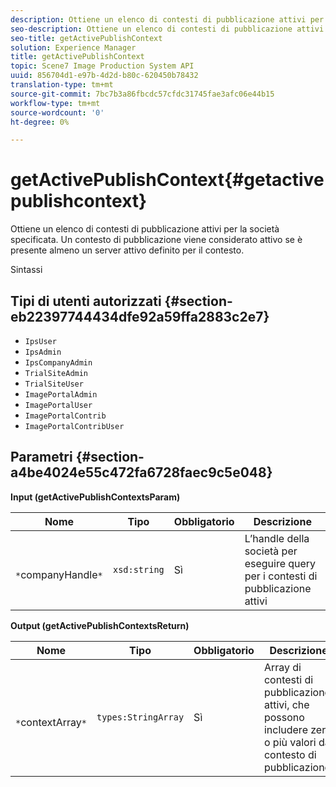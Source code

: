 ```yaml
---
description: Ottiene un elenco di contesti di pubblicazione attivi per la società specificata. Un contesto di pubblicazione viene considerato attivo se è presente almeno un server attivo definito per il contesto.
seo-description: Ottiene un elenco di contesti di pubblicazione attivi per la società specificata. Un contesto di pubblicazione viene considerato attivo se è presente almeno un server attivo definito per il contesto.
seo-title: getActivePublishContext
solution: Experience Manager
title: getActivePublishContext
topic: Scene7 Image Production System API
uuid: 856704d1-e97b-4d2d-b80c-620450b78432
translation-type: tm+mt
source-git-commit: 7bc7b3a86fbcdc57cfdc31745fae3afc06e44b15
workflow-type: tm+mt
source-wordcount: '0'
ht-degree: 0%

---
```



# getActivePublishContext{#getactivepublishcontext}

Ottiene un elenco di contesti di pubblicazione attivi per la società specificata. Un contesto di pubblicazione viene considerato attivo se è presente almeno un server attivo definito per il contesto.

Sintassi

## Tipi di utenti autorizzati {#section-eb22397744434dfe92a59ffa2883c2e7}

* `IpsUser`
* `IpsAdmin`
* `IpsCompanyAdmin`
* `TrialSiteAdmin`
* `TrialSiteUser`
* `ImagePortalAdmin`
* `ImagePortalUser`
* `ImagePortalContrib`
* `ImagePortalContribUser`

## Parametri {#section-a4be4024e55c472fa6728faec9c5e048}

**Input (getActivePublishContextsParam)**

| Nome | Tipo | Obbligatorio | Descrizione |
|---|---|---|---|
| ` *`companyHandle`*` | `xsd:string` | Sì | L’handle della società per eseguire query per i contesti di pubblicazione attivi |

**Output (getActivePublishContextsReturn)**

| Nome | Tipo | Obbligatorio | Descrizione |
|---|---|---|---|
| ` *`contextArray`*` | `types:StringArray` | Sì | Array di contesti di pubblicazione attivi, che possono includere zero o più valori dal contesto di pubblicazione. |

